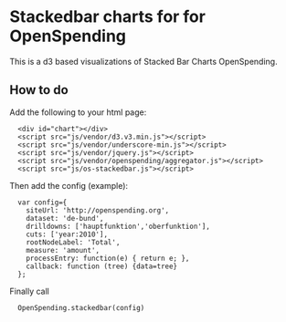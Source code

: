Stackedbar charts for for OpenSpending
================================

This is a d3 based visualizations of Stacked Bar Charts OpenSpending.

How to do
---------

Add the following to your html page:

```
  <div id="chart"></div>
  <script src="js/vendor/d3.v3.min.js"></script>
  <script src="js/vendor/underscore-min.js"></script>
  <script src="js/vendor/jquery.js"></script>
  <script src="js/vendor/openspending/aggregator.js"></script>
  <script src="js/os-stackedbar.js"></script>
```

Then add the config (example):

```
  var config={
    siteUrl: 'http://openspending.org',
    dataset: 'de-bund',
    drilldowns: ['hauptfunktion','oberfunktion'],
    cuts: ['year:2010'],
    rootNodeLabel: 'Total',
    measure: 'amount',
    processEntry: function(e) { return e; },
    callback: function (tree) {data=tree}
  };
```

Finally call 

```
  OpenSpending.stackedbar(config)
```


